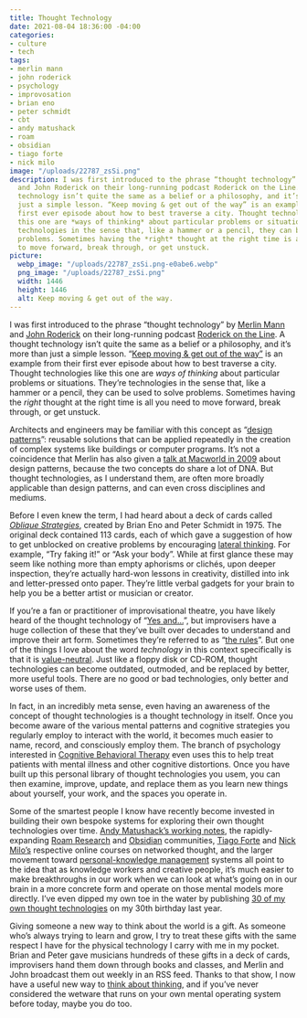 ```yaml
---
title: Thought Technology
date: 2021-08-04 18:36:00 -04:00
categories:
- culture
- tech
tags:
- merlin mann
- john roderick
- psychology
- improvosation
- brian eno
- peter schmidt
- cbt
- andy matushack
- roam
- obsidian
- tiago forte
- nick milo
image: "/uploads/22787_zsSi.png"
description: I was first introduced to the phrase “thought technology” by Merlin Mann
  and John Roderick on their long-running podcast Roderick on the Line. A thought
  technology isn’t quite the same as a belief or a philosophy, and it’s more than
  just a simple lesson. “Keep moving & get out of the way” is an example from their
  first ever episode about how to best traverse a city. Thought technologies like
  this one are *ways of thinking* about particular problems or situations. They’re
  technologies in the sense that, like a hammer or a pencil, they can be used to solve
  problems. Sometimes having the *right* thought at the right time is all you need
  to move forward, break through, or get unstuck.
picture:
  webp_image: "/uploads/22787_zsSi.png-e0abe6.webp"
  png_image: "/uploads/22787_zsSi.png"
  width: 1446
  height: 1446
  alt: Keep moving & get out of the way.
---
```


I was first introduced to the phrase “thought technology” by [Merlin Mann](http://merlinmann.com) and [John Roderick](http://www.johnroderick.com) on their long-running podcast [Roderick on the Line](http://www.merlinmann.com/roderick/ "Roderick on the Line"). A thought technology isn’t quite the same as a belief or a philosophy, and it’s more than just a simple lesson. “[Keep moving & get out of the way”](http://www.merlinmann.com/roderick/ep-01-keep-moving-and-get-out-of-the-way.html) is an example from their first ever episode about how to best traverse a city. Thought technologies like this one are *ways of thinking* about particular problems or situations. They’re technologies in the sense that, like a hammer or a pencil, they can be used to solve problems. Sometimes having the *right* thought at the right time is all you need to move forward, break through, or get unstuck.

Architects and engineers may be familiar with this concept as “[design patterns](https://en.wikipedia.org/wiki/Design_pattern)”: reusable solutions that can be applied repeatedly in the creation of complex systems like buildings or computer programs. It’s not a coincidence that Merlin has also given a [talk at Macworld in 2009](https://www.youtube.com/watch?v=GExHiI_bQqc&feature=emb_title) about design patterns, because the two concepts do share a lot of DNA. But thought technologies, as I understand them, are often more broadly applicable than design patterns, and can even cross disciplines and mediums.

Before I even knew the term, I had heard about a deck of cards called *[Oblique Strategies](https://en.wikipedia.org/wiki/Oblique_Strategies)*, created by Brian Eno and Peter Schmidt in 1975. The original deck contained 113 cards, each of which gave a suggestion of how to get unblocked on creative problems by encouraging [lateral thinking](https://en.wikipedia.org/wiki/Lateral_thinking). For example, “Try faking it!” or “Ask your body”. While at first glance these may seem like nothing more than empty aphorisms or clichés, upon deeper inspection, they’re actually hard-won lessons in creativity, distilled into ink and letter-pressed onto paper. They’re little verbal gadgets for your brain to help you be a better artist or musician or creator.

If you’re a fan or practitioner of improvisational theatre, you have likely heard of the thought technology of “[Yes and...](https://en.wikipedia.org/wiki/Yes,_and...)”, but improvisers have a huge collection of these that they’ve built over decades to understand and improve their art form. Sometimes they’re referred to as “[the rules](https://www.google.com/search?client=safari&rls=en&sxsrf=ALeKk01-OTi53M3MyCNN7tepH2xOTNxZmQ:1628280510325&q=improv\+the\+rules&spell=1&sa=X&ved=2ahUKEwjV3KXLmZ3yAhVTVTUKHbGAC08QBSgAegQIARAw&biw=1280&bih=1205)”. But one of the things I love about the word *technology* in this context specifically is that it is [value-neutral](https://en.wikipedia.org/wiki/Value_judgment#Value-neutral). Just like a floppy disk or CD-ROM, thought technologies can become outdated, outmoded, and be replaced by better, more useful tools. There are no good or bad technologies, only better and worse uses of them.

In fact, in an incredibly meta sense, even having an awareness of the concept of thought technologies is a thought technology in itself. Once you become aware of the various mental patterns and cognitive strategies you regularly employ to interact with the world, it becomes much easier to name, record, and consciously employ them. The branch of psychology interested in [Cognitive Behavioral Therapy](https://en.wikipedia.org/wiki/Cognitive_behavioral_therapy) even uses this to help treat patients with mental illness and other cognitive distortions. Once you have built up this personal library of thought technologies you usem, you can then examine, improve, update, and replace them as you learn new things about yourself, your work, and the spaces you operate in.

Some of the smartest people I know have recently become invested in building their own bespoke systems for exploring their own thought technologies over time. [Andy Matushack’s working notes](https://notes.andymatuschak.org/About_these_notes), the rapidly-expanding [Roam Research](https://roamresearch.com) and [Obsidian](https://obsidian.md) communities, [Tiago Forte](https://fortelabs.co) and [Nick Milo’s](https://www.linkingyourthinking.com) respective online courses on networked thought, and the larger movement toward [personal-knowledge management](https://en.wikipedia.org/wiki/Personal_knowledge_management) systems all point to the idea that as knowledge workers and creative people, it’s much easier to make breakthroughs in our work when we can look at what’s going on in our brain in a more concrete form and operate on those mental models more directly. I’ve even dipped my own toe in the water by publishing [30 of my own thought technologies](https://matthewbischoff.com/30-lessons-from-30-years/) on my 30th birthday last year.

Giving someone a new way to think about the world is a gift. As someone who’s always trying to learn and grow, I try to treat these gifts with the same respect I have for the physical technology I carry with me in my pocket. Brian and Peter gave musicians hundreds of these gifts in a deck of cards, improvisers hand them down through books and classes, and Merlin and John broadcast them out weekly in an RSS feed. Thanks to that show, I now have a useful new way to [think about thinking](https://en.wikipedia.org/wiki/Metacognition), and if you’ve never considered the wetware that runs on your own mental operating system before today, maybe you do too.